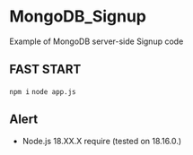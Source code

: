 # MongoDB_Signup
Example of MongoDB server-side Signup code

## FAST START
`npm i`
`node app.js`

## Alert
- Node.js 18.XX.X require (tested on 18.16.0.)
